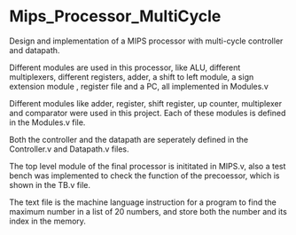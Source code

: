 # Mips_Processor_MultiCycle
Design and implementation of a MIPS processor with multi-cycle controller and datapath.


Different modules are used in this processor, like ALU, different multiplexers, different registers, adder, a shift to left module, a sign extension module , register file and a PC, all implemented in Modules.v

Different modules like adder, register, shift register, up counter, multiplexer and comparator were used in this project. Each of these modules is defined in the Modules.v file.

Both the controller and the datapath are seperately defined in the Controller.v and Datapath.v files.

The top level module of the final processor is inititated in MIPS.v, also a test bench was implemented to check the function of the precoessor, which is shown in the TB.v file.

The text file is the machine language instruction for a program to find the maximum number in a list of 20 numbers, and store both the number and its index in the memory.
